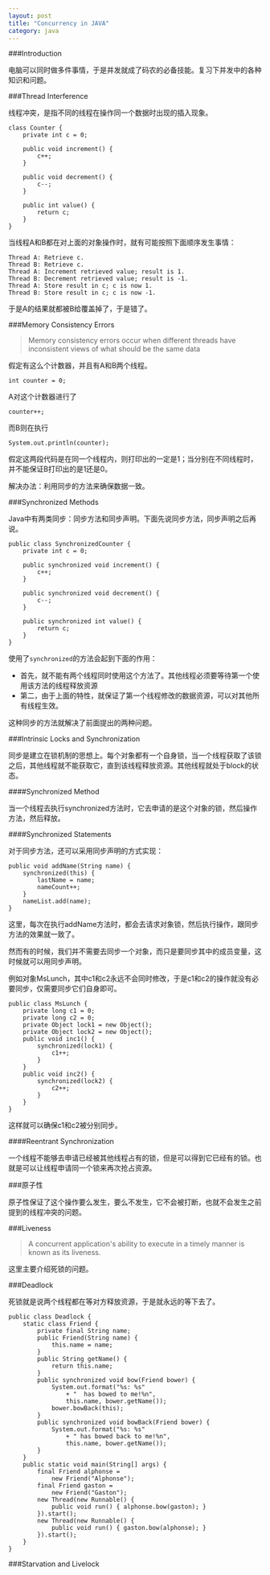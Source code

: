 ```yaml
---
layout: post
title: "Concurrency in JAVA"
category: java
---
```



###Introduction

电脑可以同时做多件事情，于是并发就成了码农的必备技能。复习下并发中的各种知识和问题。

###Thread Interference

线程冲突，是指不同的线程在操作同一个数据时出现的插入现象。

```
class Counter {
    private int c = 0;

    public void increment() {
        c++;
    }

    public void decrement() {
        c--;
    }

    public int value() {
        return c;
    }
}
```
当线程A和B都在对上面的对象操作时，就有可能按照下面顺序发生事情：

	Thread A: Retrieve c.
	Thread B: Retrieve c.
	Thread A: Increment retrieved value; result is 1.
	Thread B: Decrement retrieved value; result is -1.
	Thread A: Store result in c; c is now 1.
	Thread B: Store result in c; c is now -1.

于是A的结果就都被B给覆盖掉了，于是错了。

###Memory Consistency Errors

>Memory consistency errors occur when different threads have inconsistent views of what should be the same data

假定有这么个计数器，并且有A和B两个线程。
```
int counter = 0;
```
A对这个计数器进行了
```
counter++;
```
而B则在执行
```
System.out.println(counter);
```
假定这两段代码是在同一个线程内，则打印出的一定是1；当分别在不同线程时，并不能保证B打印出的是1还是0。

解决办法：利用同步的方法来确保数据一致。

###Synchronized Methods

Java中有两类同步：同步方法和同步声明。下面先说同步方法，同步声明之后再说。

```
public class SynchronizedCounter {
    private int c = 0;

    public synchronized void increment() {
        c++;
    }

    public synchronized void decrement() {
        c--;
    }

    public synchronized int value() {
        return c;
    }
}
```
使用了`synchronized`的方法会起到下面的作用：

* 首先，就不能有两个线程同时使用这个方法了。其他线程必须要等待第一个使用该方法的线程释放资源
* 第二，由于上面的特性，就保证了第一个线程修改的数据资源，可以对其他所有线程生效。

这种同步的方法就解决了前面提出的两种问题。

###Intrinsic Locks and Synchronization

同步是建立在锁机制的思想上。每个对象都有一个自身锁，当一个线程获取了该锁之后，其他线程就不能获取它，直到该线程释放资源。其他线程就处于block的状态。

####Synchronized Method

当一个线程去执行synchronized方法时，它去申请的是这个对象的锁，然后操作方法，然后释放。

####Synchronized Statements

对于同步方法，还可以采用同步声明的方式实现：

```
public void addName(String name) {
    synchronized(this) {
        lastName = name;
        nameCount++;
    }
    nameList.add(name);
}
```

这里，每次在执行addName方法时，都会去请求对象锁，然后执行操作，跟同步方法的效果就一致了。


然而有的时候，我们并不需要去同步一个对象，而只是要同步其中的成员变量，这时候就可以用同步声明。

例如对象MsLunch，其中c1和c2永远不会同时修改，于是c1和c2的操作就没有必要同步，仅需要同步它们自身即可。

```
public class MsLunch {
    private long c1 = 0;
    private long c2 = 0;
    private Object lock1 = new Object();
    private Object lock2 = new Object();
    public void inc1() {
        synchronized(lock1) {
            c1++;
        }
    }
    public void inc2() {
        synchronized(lock2) {
            c2++;
        }
    }
}
```

这样就可以确保c1和c2被分别同步。

####Reentrant Synchronization

一个线程不能够去申请已经被其他线程占有的锁，但是可以得到它已经有的锁。也就是可以让线程申请同一个锁来再次抢占资源。

###原子性

原子性保证了这个操作要么发生，要么不发生，它不会被打断，也就不会发生之前提到的线程冲突的问题。

###Liveness

>A concurrent application's ability to execute in a timely manner is known as its liveness.

这里主要介绍死锁的问题。

###Deadlock

死锁就是说两个线程都在等对方释放资源，于是就永远的等下去了。

```
public class Deadlock {
    static class Friend {
        private final String name;
        public Friend(String name) {
            this.name = name;
        }
        public String getName() {
            return this.name;
        }
        public synchronized void bow(Friend bower) {
            System.out.format("%s: %s"
                + "  has bowed to me!%n", 
                this.name, bower.getName());
            bower.bowBack(this);
        }
        public synchronized void bowBack(Friend bower) {
            System.out.format("%s: %s"
                + " has bowed back to me!%n",
                this.name, bower.getName());
        }
    }
    public static void main(String[] args) {
        final Friend alphonse =
            new Friend("Alphonse");
        final Friend gaston =
            new Friend("Gaston");
        new Thread(new Runnable() {
            public void run() { alphonse.bow(gaston); }
        }).start();
        new Thread(new Runnable() {
            public void run() { gaston.bow(alphonse); }
        }).start();
    }
}
```

###Starvation and Livelock




















